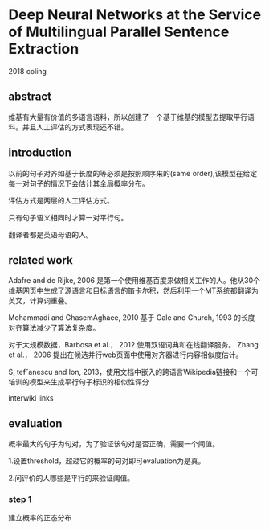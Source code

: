 # Deep Neural Networks at the Service of Multilingual Parallel Sentence Extraction

2018 coling

## abstract

维基有大量有价值的多语言语料，所以创建了一个基于维基的模型去提取平行语料。并且人工评估的方式表现还不错。

## introduction

以前的句子对齐如基于长度的等必须是按照顺序来的(same order),该模型在给定每一对句子的情况下会估计其全局概率分布。

评估方式是两层的人工评估方式。

只有句子语义相同时才算一对平行句。

翻译者都是英语母语的人。

## related work

Adafre and de Rijke, 2006 是第一个使用维基百度来做相关工作的人。他从30个维基网页中生成了源语言和目标语言的笛卡尔积，然后利用一个MT系统都翻译为英文，计算词重叠。


Mohammadi and GhasemAghaee, 2010 基于 Gale and Church, 1993 的长度对齐算法减少了算法复杂度。

对于大规模数据，Barbosa et al.， 2012 使用双语词典和在线翻译服务。 Zhang et al.， 2006 提出在候选并行web页面中使用对齐器进行内容相似度估计。

S¸ tef˘anescu and Ion, 2013，使用文档中嵌入的跨语言Wikipedia链接和一个可培训的模型来生成平行句子标识的相似性评分

interwiki links

## evaluation

概率最大的句子为句对，为了验证该句对是否正确，需要一个阈值。

1.设置threshold，超过它的概率的句对即可evaluation为是真。

2.问评价的人哪些是平行的来验证阈值。

### step 1

建立概率的正态分布
